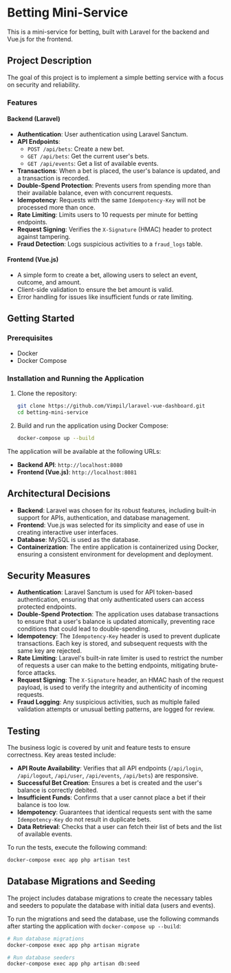 # Betting Mini-Service

This is a mini-service for betting, built with Laravel for the backend and Vue.js for the frontend.

## Project Description

The goal of this project is to implement a simple betting service with a focus on security and reliability.

### Features

#### Backend (Laravel)
-   **Authentication**: User authentication using Laravel Sanctum.
-   **API Endpoints**:
    -   `POST /api/bets`: Create a new bet.
    -   `GET /api/bets`: Get the current user's bets.
    -   `GET /api/events`: Get a list of available events.
-   **Transactions**: When a bet is placed, the user's balance is updated, and a transaction is recorded.
-   **Double-Spend Protection**: Prevents users from spending more than their available balance, even with concurrent requests.
-   **Idempotency**: Requests with the same `Idempotency-Key` will not be processed more than once.
-   **Rate Limiting**: Limits users to 10 requests per minute for betting endpoints.
-   **Request Signing**: Verifies the `X-Signature` (HMAC) header to protect against tampering.
-   **Fraud Detection**: Logs suspicious activities to a `fraud_logs` table.

#### Frontend (Vue.js)
-   A simple form to create a bet, allowing users to select an event, outcome, and amount.
-   Client-side validation to ensure the bet amount is valid.
-   Error handling for issues like insufficient funds or rate limiting.

## Getting Started

### Prerequisites

-   Docker
-   Docker Compose

### Installation and Running the Application

1.  Clone the repository:
    ```bash
    git clone https://github.com/Vimpil/laravel-vue-dashboard.git
    cd betting-mini-service
    ```

2.  Build and run the application using Docker Compose:
    ```bash
    docker-compose up --build
    ```

The application will be available at the following URLs:
- **Backend API**: `http://localhost:8080`
- **Frontend (Vue.js)**: `http://localhost:8081`

## Architectural Decisions

-   **Backend**: Laravel was chosen for its robust features, including built-in support for APIs, authentication, and database management.
-   **Frontend**: Vue.js was selected for its simplicity and ease of use in creating interactive user interfaces.
-   **Database**: MySQL is used as the database.
-   **Containerization**: The entire application is containerized using Docker, ensuring a consistent environment for development and deployment.

## Security Measures

-   **Authentication**: Laravel Sanctum is used for API token-based authentication, ensuring that only authenticated users can access protected endpoints.
-   **Double-Spend Protection**: The application uses database transactions to ensure that a user's balance is updated atomically, preventing race conditions that could lead to double-spending.
-   **Idempotency**: The `Idempotency-Key` header is used to prevent duplicate transactions. Each key is stored, and subsequent requests with the same key are rejected.
-   **Rate Limiting**: Laravel's built-in rate limiter is used to restrict the number of requests a user can make to the betting endpoints, mitigating brute-force attacks.
-   **Request Signing**: The `X-Signature` header, an HMAC hash of the request payload, is used to verify the integrity and authenticity of incoming requests.
-   **Fraud Logging**: Any suspicious activities, such as multiple failed validation attempts or unusual betting patterns, are logged for review.

## Testing

The business logic is covered by unit and feature tests to ensure correctness. Key areas tested include:
-   **API Route Availability**: Verifies that all API endpoints (`/api/login`, `/api/logout`, `/api/user`, `/api/events`, `/api/bets`) are responsive.
-   **Successful Bet Creation**: Ensures a bet is created and the user's balance is correctly debited.
-   **Insufficient Funds**: Confirms that a user cannot place a bet if their balance is too low.
-   **Idempotency**: Guarantees that identical requests sent with the same `Idempotency-Key` do not result in duplicate bets.
-   **Data Retrieval**: Checks that a user can fetch their list of bets and the list of available events.

To run the tests, execute the following command:
```bash
docker-compose exec app php artisan test
```

## Database Migrations and Seeding

The project includes database migrations to create the necessary tables and seeders to populate the database with initial data (users and events).

To run the migrations and seed the database, use the following commands after starting the application with `docker-compose up --build`:

```bash
# Run database migrations
docker-compose exec app php artisan migrate

# Run database seeders
docker-compose exec app php artisan db:seed
```


